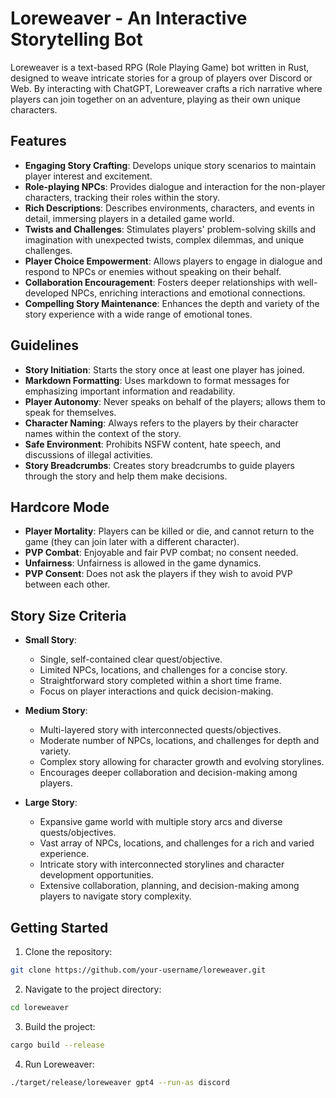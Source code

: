 # Loreweaver - An Interactive Storytelling Bot

Loreweaver is a text-based RPG (Role Playing Game) bot written in Rust, designed to weave intricate stories for a group of players over Discord or Web. By interacting with ChatGPT, Loreweaver crafts a rich narrative where players can join together on an adventure, playing as their own unique characters.

## Features

- **Engaging Story Crafting**: Develops unique story scenarios to maintain player interest and excitement.
- **Role-playing NPCs**: Provides dialogue and interaction for the non-player characters, tracking their roles within the story.
- **Rich Descriptions**: Describes environments, characters, and events in detail, immersing players in a detailed game world.
- **Twists and Challenges**: Stimulates players' problem-solving skills and imagination with unexpected twists, complex dilemmas, and unique challenges.
- **Player Choice Empowerment**: Allows players to engage in dialogue and respond to NPCs or enemies without speaking on their behalf.
- **Collaboration Encouragement**: Fosters deeper relationships with well-developed NPCs, enriching interactions and emotional connections.
- **Compelling Story Maintenance**: Enhances the depth and variety of the story experience with a wide range of emotional tones.

## Guidelines

- **Story Initiation**: Starts the story once at least one player has joined.
- **Markdown Formatting**: Uses markdown to format messages for emphasizing important information and readability.
- **Player Autonomy**: Never speaks on behalf of the players; allows them to speak for themselves.
- **Character Naming**: Always refers to the players by their character names within the context of the story.
- **Safe Environment**: Prohibits NSFW content, hate speech, and discussions of illegal activities.
- **Story Breadcrumbs**: Creates story breadcrumbs to guide players through the story and help them make decisions.

## Hardcore Mode

- **Player Mortality**: Players can be killed or die, and cannot return to the game (they can join later with a different character).
- **PVP Combat**: Enjoyable and fair PVP combat; no consent needed.
- **Unfairness**: Unfairness is allowed in the game dynamics.
- **PVP Consent**: Does not ask the players if they wish to avoid PVP between each other.

## Story Size Criteria

- **Small Story**:
  - Single, self-contained clear quest/objective.
  - Limited NPCs, locations, and challenges for a concise story.
  - Straightforward story completed within a short time frame.
  - Focus on player interactions and quick decision-making.

- **Medium Story**:
  - Multi-layered story with interconnected quests/objectives.
  - Moderate number of NPCs, locations, and challenges for depth and variety.
  - Complex story allowing for character growth and evolving storylines.
  - Encourages deeper collaboration and decision-making among players.

- **Large Story**:
  - Expansive game world with multiple story arcs and diverse quests/objectives.
  - Vast array of NPCs, locations, and challenges for a rich and varied experience.
  - Intricate story with interconnected storylines and character development opportunities.
  - Extensive collaboration, planning, and decision-making among players to navigate story complexity.

## Getting Started

1. Clone the repository:
```bash
git clone https://github.com/your-username/loreweaver.git
```
2. Navigate to the project directory:
```bash
cd loreweaver
```
3. Build the project:
```bash
cargo build --release
```
4. Run Loreweaver:
```bash
./target/release/loreweaver gpt4 --run-as discord
```
